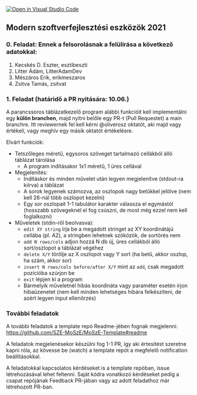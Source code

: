 [![Open in Visual Studio Code](https://classroom.github.com/assets/open-in-vscode-f059dc9a6f8d3a56e377f745f24479a46679e63a5d9fe6f495e02850cd0d8118.svg)](https://classroom.github.com/online_ide?assignment_repo_id=453509&assignment_repo_type=GroupAssignmentRepo)
## Modern szoftverfejlesztési eszközök 2021

### 0. Feladat: Ennek a felsorolásnak a felülírása a következő adatokkal:

1. Kecskés D. Eszter, esztibeszti
2. Litter Ádám, LitterAdamDev
3. Mészáros Erik, erikmeszaros
4. Zsitva Tamás, zsitvat

### 1. Feladat (határidő a PR nyitására: 10.06.)

A parancssoros táblázatkezelő program alábbi funkcióit kell implementálni egy **külön branchen**, majd nyitni belőle egy PR-t (Pull Requestet) a main branchre. Itt reviewernek fel kell kérni @oliverosz oktatót, aki majd vagy értékeli, vagy meghív egy másik oktatót értékelésre.

Elvárt funkciók:

* Tetszőleges méretű, egysoros szöveget tartalmazó cellákból álló táblázat tárolása
  * A program indításakor 1x1 méretű, 1 üres cellával
* Megjelenítés:
  * Indításkor és minden művelet után legyen megjelenítve (stdout-ra kiírva) a táblázat
  * A sorok legyenek számozva, az oszlopok nagy betűkkel jelölve (nem kell 26-nál több oszlopot kezelni)
  * Egy sor oszlopait 1-1 tabulátor karakter válassza el egymástól (hosszabb szövegeknél el fog csúszni, de most még ezzel nem kell foglalkozni)
* Műveletek (stdin-ről beolvasva):
  * `edit XY string` írja be a megadott stringet az XY koordinátájú cellába (pl. A2), a stringben lehetnek szóközök, de sortörés nem
  * `add N rows/cols` adjon hozzá N db új, üres cellákból álló sort/oszlopot a táblázat végéhez
  * `delete X/Y` törölje az X oszlopot vagy Y sort (ha betű, akkor oszlop, ha szám, akkor sor)
  * `insert N rows/cols before/after X/Y` mint az `add`, csak megadott pozícióba szúrjon be
  * `exit` lépjen ki a program
  * Bármelyik műveletnél hibás koordináta vagy paraméter esetén írjon hibaüzenetet (nem kell minden lehetséges hibára felkészíteni, de azért legyen input ellenőrzés)

### További feladatok

A további feladatok a template repó Readme-jében fognak megjelenni: https://github.com/SZE-MoSzE/MoSzE-Template#readme

A feladatok megjelenésekor készülni fog 1-1 PR, így aki értesítést szeretne kapni róla, az kövesse be (watch) a template repót a megfelelő notification beállításokkal.

A feladatokkal kapcsolatos kérdéseket is a template repóban, issue létrehozásával lehet feltenni.
Saját kódra vonatkozó kérdéseket pedig a csapat repójának Feedback PR-jában vagy az adott feladathoz már létrehozott PR-ban.
